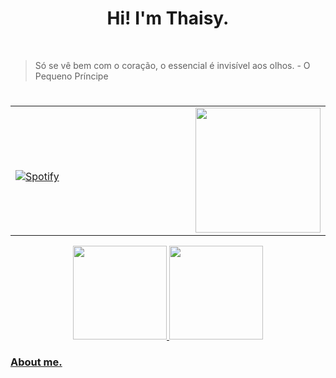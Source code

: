 <h1 align="center">Hi! I'm Thaisy.</h1>
<br>

> Só se vê bem com o coração, o essencial é invisível aos olhos. - O Pequeno Príncipe

#
<!--<div align="center">
    
  [![Typing SVG](https://readme-typing-svg.herokuapp.com?color=%238373F7&lines=Hi!+I'm+Thaisy.)](https://git.io/typing-svg)
 
</div>-->

<!----- "PLAYER" ----->

<table width="100%" align="center"> 
  <tr>
  <td width="70%">

&nbsp; <br> [![Spotify](https://novatorem-thaisy-gomes.vercel.app/api/spotify)](https://open.spotify.com/user/Thaisy)

  </td>
    
<!----- "GIF" ----->
    
  <td width="50%">
    
    
<img src="https://c.tenor.com/jvgdPsTns_gAAAAC/bokuno-hero-academia-izuku.gif" width="200" height="200" align="right"/>

  </td>
  </table>
  
<!----- "STATS" ----->

<div align="center">
  
  <a href="https://github.com/Thaisy-Gomes">
  <img height="150em" src="https://github-readme-stats.vercel.app/api?username=Thaisy-Gomes&show_icons=true&theme=tokyonight&include_all_commits=true&count_private=true"/>
   
  <img height="150em" src="https://github-readme-stats.vercel.app/api/top-langs/?username=Thaisy-Gomes&layout=compact&langs_count=7&theme=tokyonight"/>
    
</div>

<!----- "ICONS" ----->

<!--<div style="display: inline_block" align="center"><br>
  <img align="center" alt="Thaisy-Js" height="30" width="40" src="https://raw.githubusercontent.com/devicons/devicon/master/icons/javascript/javascript-plain.svg">
  <img align="center" alt="Thaisy-HTML" height="30" width="40" src="https://raw.githubusercontent.com/devicons/devicon/master/icons/html5/html5-original.svg">
  <img align="center" alt="Thaisy-CSS" height="30" width="40" src="https://raw.githubusercontent.com/devicons/devicon/master/icons/css3/css3-original.svg">
  <img align="center" alt="Thaisy-Python" height="30" width="40" src="https://raw.githubusercontent.com/devicons/devicon/master/icons/python/python-original.svg">
</div>-->
 

<!----- "ABOUT ME" ----->
<!--```js
const WhoAmI = {
 pronouns: "ela" | "dela",
 user: "Thaisy Gomes",
 role: "Ainda não sei...",
 hobbies: [
   "Ouvir Música",
   "Olhar para o céu estrelado",
   "Estudar",
   "Desenhar",
   "Aprender algo novo :)"]
}
```-->
<!----- "SOCIAL" ----->
 
<!--<div> 
  <a href="https://instagram.com/thay_juliany" target="_blank"><img src="https://img.shields.io/badge/-Instagram-%23E4405F?style=for-the-badge&logo=instagram&logoColor=white" target="_blank"></a>
  <a href="https://www.linkedin.com/in/thaisy-goncalves-08859b224" target="_blank"><img src="https://img.shields.io/badge/-LinkedIn-%230077B5?style=for-the-badge&logo=linkedin&logoColor=white" target="_blank"></a>-->

<!----- "SNAKE ANIMATION" ----->

<!--![Snake animation](https://github.com/Thaisy-Gomes/Thaisy-Gomes/blob/output/github-contribution-grid-snake.svg)-->

</div>

### About me.


